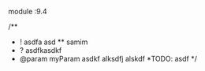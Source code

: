module :9.4

/**
 * ! asdfa asd
 ** samim 
 * ? asdfkasdkf
 * @param myParam asdkf alksdfj alskdf
 *TODO: asdf 
  */